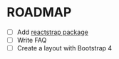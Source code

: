 # ROADMAP

- [ ] Add [reactstrap package](https://reactstrap.github.io/)
- [ ] Write FAQ
- [ ] Create a layout with Bootstrap 4
